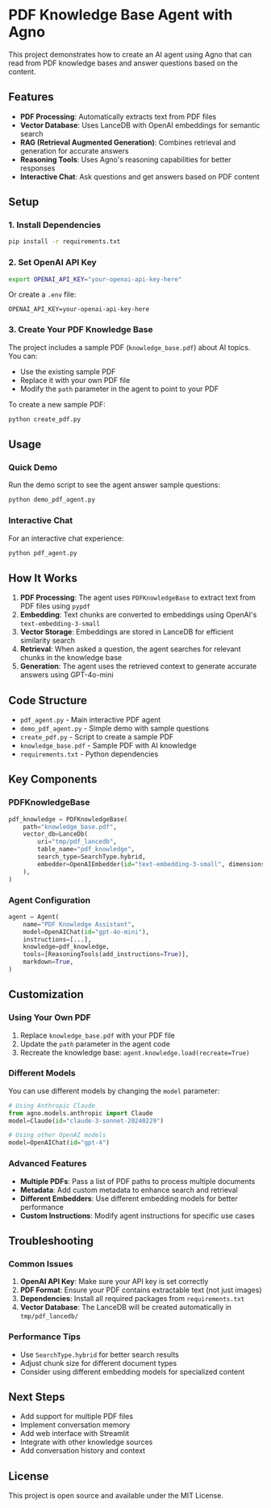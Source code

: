 # PDF Knowledge Base Agent with Agno

This project demonstrates how to create an AI agent using Agno that can read from PDF knowledge bases and answer questions based on the content.

## Features

- **PDF Processing**: Automatically extracts text from PDF files
- **Vector Database**: Uses LanceDB with OpenAI embeddings for semantic search
- **RAG (Retrieval Augmented Generation)**: Combines retrieval and generation for accurate answers
- **Reasoning Tools**: Uses Agno's reasoning capabilities for better responses
- **Interactive Chat**: Ask questions and get answers based on PDF content

## Setup

### 1. Install Dependencies

```bash
pip install -r requirements.txt
```

### 2. Set OpenAI API Key

```bash
export OPENAI_API_KEY="your-openai-api-key-here"
```

Or create a `.env` file:
```
OPENAI_API_KEY=your-openai-api-key-here
```

### 3. Create Your PDF Knowledge Base

The project includes a sample PDF (`knowledge_base.pdf`) about AI topics. You can:

- Use the existing sample PDF
- Replace it with your own PDF file
- Modify the `path` parameter in the agent to point to your PDF

To create a new sample PDF:
```bash
python create_pdf.py
```

## Usage

### Quick Demo

Run the demo script to see the agent answer sample questions:

```bash
python demo_pdf_agent.py
```

### Interactive Chat

For an interactive chat experience:

```bash
python pdf_agent.py
```

## How It Works

1. **PDF Processing**: The agent uses `PDFKnowledgeBase` to extract text from PDF files using `pypdf`
2. **Embedding**: Text chunks are converted to embeddings using OpenAI's `text-embedding-3-small`
3. **Vector Storage**: Embeddings are stored in LanceDB for efficient similarity search
4. **Retrieval**: When asked a question, the agent searches for relevant chunks in the knowledge base
5. **Generation**: The agent uses the retrieved context to generate accurate answers using GPT-4o-mini

## Code Structure

- `pdf_agent.py` - Main interactive PDF agent
- `demo_pdf_agent.py` - Simple demo with sample questions
- `create_pdf.py` - Script to create a sample PDF
- `knowledge_base.pdf` - Sample PDF with AI knowledge
- `requirements.txt` - Python dependencies

## Key Components

### PDFKnowledgeBase
```python
pdf_knowledge = PDFKnowledgeBase(
    path="knowledge_base.pdf",
    vector_db=LanceDb(
        uri="tmp/pdf_lancedb",
        table_name="pdf_knowledge",
        search_type=SearchType.hybrid,
        embedder=OpenAIEmbedder(id="text-embedding-3-small", dimensions=1536),
    ),
)
```

### Agent Configuration
```python
agent = Agent(
    name="PDF Knowledge Assistant",
    model=OpenAIChat(id="gpt-4o-mini"),
    instructions=[...],
    knowledge=pdf_knowledge,
    tools=[ReasoningTools(add_instructions=True)],
    markdown=True,
)
```

## Customization

### Using Your Own PDF
1. Replace `knowledge_base.pdf` with your PDF file
2. Update the `path` parameter in the agent code
3. Recreate the knowledge base: `agent.knowledge.load(recreate=True)`

### Different Models
You can use different models by changing the `model` parameter:
```python
# Using Anthropic Claude
from agno.models.anthropic import Claude
model=Claude(id="claude-3-sonnet-20240229")

# Using other OpenAI models
model=OpenAIChat(id="gpt-4")
```

### Advanced Features

- **Multiple PDFs**: Pass a list of PDF paths to process multiple documents
- **Metadata**: Add custom metadata to enhance search and retrieval
- **Different Embedders**: Use different embedding models for better performance
- **Custom Instructions**: Modify agent instructions for specific use cases

## Troubleshooting

### Common Issues

1. **OpenAI API Key**: Make sure your API key is set correctly
2. **PDF Format**: Ensure your PDF contains extractable text (not just images)
3. **Dependencies**: Install all required packages from `requirements.txt`
4. **Vector Database**: The LanceDB will be created automatically in `tmp/pdf_lancedb/`

### Performance Tips

- Use `SearchType.hybrid` for better search results
- Adjust chunk size for different document types
- Consider using different embedding models for specialized content

## Next Steps

- Add support for multiple PDF files
- Implement conversation memory
- Add web interface with Streamlit
- Integrate with other knowledge sources
- Add conversation history and context

## License

This project is open source and available under the MIT License.
